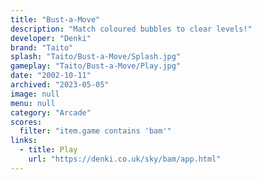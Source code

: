```yaml
---
title: "Bust-a-Move"
description: "Match coloured bubbles to clear levels!"
developer: "Denki"
brand: "Taito"
splash: "Taito/Bust-a-Move/Splash.jpg"
gameplay: "Taito/Bust-a-Move/Play.jpg"
date: "2002-10-11"
archived: "2023-05-05"
image: null
menu: null
category: "Arcade"
scores:
  filter: "item.game contains 'bam'"
links:
  - title: Play
    url: "https://denki.co.uk/sky/bam/app.html"
---
```

